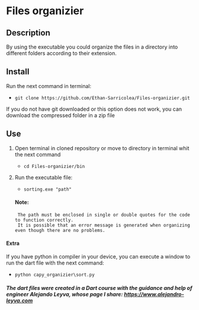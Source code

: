 # Files organizier

## Description

By using the executable you could organize the files in a directory into different folders according to their extension.

## Install

Run the next command in terminal:
+ `git clone https://github.com/Ethan-Sarricolea/Files-organizier.git`

If you do not have git downloaded or this option does not work, you can download the compressed folder in a zip file

## Use 

1. Open terminal in cloned repository or move to directory in terminal whit the next command
    + `cd Files-organizier/bin`


2. Run the executable file:
    + `sorting.exe "path"`

    #### Note:
        The path must be enclosed in single or double quotes for the code to function correctly.
        It is possible that an error message is generated when organizing even though there are no problems.

#### Extra
If you have python in compiler in your device, you can execute a window to run the dart file with the next command:

+ `python capy_organizier\sort.py`

###### **The dart files were created in a Dart course with the guidance and help of engineer Alejando Leyva, whose page I share: https://www.alejandro-leyva.com**
